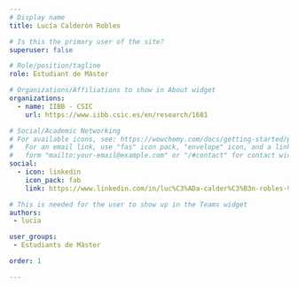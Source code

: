 ```yaml
---
# Display name
title: Lucía Calderón Robles

# Is this the primary user of the site?
superuser: false

# Role/position/tagline
role: Estudiant de Màster

# Organizations/Affiliations to show in About widget
organizations:
  - name: IIBB - CSIC
    url: https://www.iibb.csic.es/en/research/1681

# Social/Academic Networking
# For available icons, see: https://wowchemy.com/docs/getting-started/page-builder/#icons
#   For an email link, use "fas" icon pack, "envelope" icon, and a link in the
#   form "mailto:your-email@example.com" or "/#contact" for contact widget.
social:
  - icon: linkedin
    icon_pack: fab
    link: https://www.linkedin.com/in/luc%C3%ADa-calder%C3%B3n-robles-901b92300/

# This is needed for the user to show up in the Teams widget
authors:
 - lucia

user_groups:
 - Estudiants de Màster

order: 1

---
```

